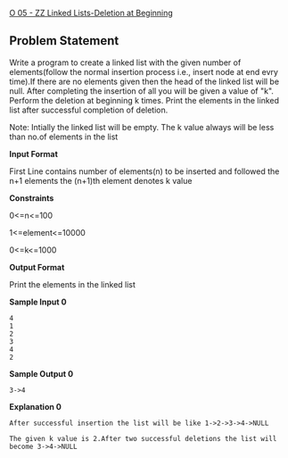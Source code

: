 [O 05 - ZZ Linked Lists-Deletion at Beginning](https://www.hackerrank.com/contests/may-jun-2023-ccc-lbrce-coding-practice-open/challenges/unit2-linked-lists-deletion-at-beginning)

**Problem Statement**
---
Write a program to create a linked list with the given number of elements(follow the normal insertion process i.e., insert node at end evry time).If there are no elements given then the head of the linked list will be null. After completing the insertion of all you will be given a value of "k". Perform the deletion at beginning k times. Print the elements in the linked list after successful completion of deletion.

Note: Intially the linked list will be empty. The k value always will be less than no.of elements in the list

**Input Format**

First Line contains number of elements(n) to be inserted and followed the n+1 elements the (n+1)th element denotes k value

**Constraints**

0<=n<=100

1<=element<=10000

0<=k<=1000

**Output Format**

Print the elements in the linked list

**Sample Input 0**

```
4
1
2
3
4
2
```

**Sample Output 0**

```
3->4
```

**Explanation 0**

```
After successful insertion the list will be like 1->2->3->4->NULL

The given k value is 2.After two successful deletions the list will become 3->4->NULL
```